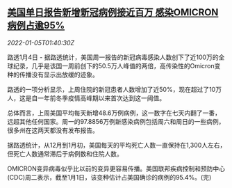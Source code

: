 <!--1641348063000-->
[美国单日报告新增新冠病例接近百万 感染OMICRON病例占逾95%](https://cn.reuters.com/article/usa-covid19-cases-0104-tues-idCNKBS2JF03P)
------

<div><i>2022-01-05T01:40:30Z</i></div><p>路透1月4日 - 据路透统计，美国周一报告的新冠病毒感染人数创下了近100万的全球纪录，几乎是该国一周前创下的50.5万人峰值的两倍，高传染性的Omicron变种的传播没有显示出放缓的迹象。 　</p><p>路透的一项分析显示，上周住院的新冠患者人数增加了近50%，现在超过了10万人，这是自一年前冬季疫情高峰期以来首次达到这一阈值。 　</p><p>总体而言，上周美国平均每天新增48.6万例病例，这一数字在七天内翻了一番，远超其他任何国家。周一的97.8856万例新感染病例包括周六和周日的一些病例，很多州在这两天都没有发布报告。 　</p><p>据路透统计，从12月到1月初，美国每天的平均死亡人数一直保持在1,300人左右，但死亡人数通常滞后于病例数和住院人数。</p><p>OMICRON变异病毒似乎比以前的变异更容易传播。美国联邦疾病控制和预防中心(CDC)周二表示，截至1月1日，该变种估计占美国确诊的病例的95.4%。(完)</p>
